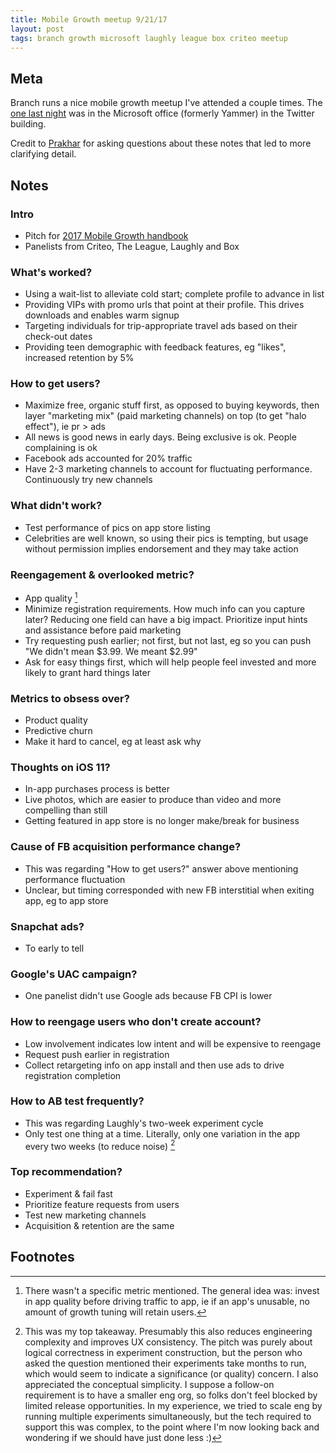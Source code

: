 ```yaml
---
title: Mobile Growth meetup 9/21/17
layout: post
tags: branch growth microsoft laughly league box criteo meetup
---
```



## Meta

Branch runs a nice mobile growth meetup I've attended a couple times. The [one last night](https://www.meetup.com/Bay-Area-Mobile-Growth-Hackers/events/242833756/i/gh_new_rsvp_tl) was in the Microsoft office (formerly Yammer) in the Twitter building.

Credit to [Prakhar](https://github.com/prakhar1989) for asking questions about these notes that led to more clarifying detail.

## Notes

### Intro

- Pitch for [2017 Mobile Growth handbook](https://www2.branch.io/MobileGrowthHandbook2017.html)
- Panelists from Criteo, The League, Laughly and Box

### What's worked?

- Using a wait-list to alleviate cold start; complete profile to advance in list
- Providing VIPs with promo urls that point at their profile. This drives downloads and enables warm signup
- Targeting individuals for trip-appropriate travel ads based on their check-out dates
- Providing teen demographic with feedback features, eg "likes", increased retention by 5%

### How to get users?

- Maximize free, organic stuff first, as opposed to buying keywords, then layer "marketing mix" (paid marketing channels) on top (to get "halo effect"), ie pr > ads
- All news is good news in early days. Being exclusive is ok. People complaining is ok
- Facebook ads accounted for 20% traffic
- Have 2-3 marketing channels to account for fluctuating performance. Continuously try new channels

### What didn't work?

- Test performance of pics on app store listing
- Celebrities are well known, so using their pics is tempting, but usage without permission implies endorsement and they may take action

### Reengagement & overlooked metric?

- App quality [^qualitymetric] 
- Minimize registration requirements. How much info can you capture later? Reducing one field can have a big impact. Prioritize input hints and assistance before paid marketing
- Try requesting push earlier; not first, but not last, eg so you can push "We didn't mean $3.99. We meant $2.99"
- Ask for easy things first, which will help people feel invested and more likely to grant hard things later

[^qualitymetric]: There wasn't a specific metric mentioned. The general idea was: invest in app quality before driving traffic to app, ie if an app's unusable, no amount of growth tuning will retain users.

### Metrics to obsess over?

- Product quality
- Predictive churn
- Make it hard to cancel, eg at least ask why

### Thoughts on iOS 11?

- In-app purchases process is better
- Live photos, which are easier to produce than video and more compelling than still
- Getting featured in app store is no longer make/break for business

### Cause of FB acquisition performance change?

- This was regarding "How to get users?" answer above mentioning performance fluctuation
- Unclear, but timing corresponded with new FB interstitial when exiting app, eg to app store

### Snapchat ads?

- To early to tell

### Google's UAC campaign?

- One panelist didn't use Google ads because FB CPI is lower

### How to reengage users who don't create account?

- Low involvement indicates low intent and will be expensive to reengage
- Request push earlier in registration
- Collect retargeting info on app install and then use ads to drive registration completion

### How to AB test frequently?

- This was regarding Laughly's two-week experiment cycle
- Only test one thing at a time. Literally, only one variation in the app every two weeks (to reduce noise) [^testonething]

[^testonething]: This was my top takeaway. Presumably this also reduces engineering complexity and improves UX consistency. The pitch was purely about logical correctness in experiment construction, but the person who asked the question mentioned their experiments take months to run, which would seem to indicate a significance (or quality) concern. I also appreciated the conceptual simplicity. I suppose a follow-on requirement is to have a smaller eng org, so folks don't feel blocked by limited release opportunities. In my experience, we tried to scale eng by running multiple experiments simultaneously, but the tech required to support this was complex, to the point where I'm now looking back and wondering if we should have just done less :)

### Top recommendation?

- Experiment & fail fast
- Prioritize feature requests from users
- Test new marketing channels
- Acquisition & retention are the same

## Footnotes
